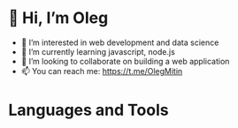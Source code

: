 # 👋 Hi, I’m Oleg
- 👀 I’m interested in web development and data science
- 🌱 I’m currently learning javascript, node.js
- 💞️ I’m looking to collaborate on building a web application
- 📫 You can reach me: https://t.me/OlegMitin
# Languages and Tools

<!---
mitin-oa/mitin-oa is a ✨ special ✨ repository because its `README.md` (this file) appears on your GitHub profile.
You can click the Preview link to take a look at your changes.
--->
